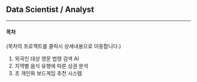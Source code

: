## Data Scientist / Analyst
-----------------------------------------------------------
#### 목차
(목차의 프로젝트를 클릭시 상세내용으로 이동합니다.)
1. 외국인 대상 영문 법령 검색 AI
2. 지역별 음식 유행에 따른 상권 분석
3. 초 개인화 보드게임 추천 시스템

